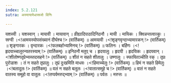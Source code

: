 ```yaml
---
index: 5.2.121
sutra: अस्मायामेधास्रजो विनिः

---
```

 यशस्वी । यशस्वान् । मायावी । मायावान् । व्रीह्यादिपाठादिनिठनौ । मायी । मायिकः । क्विन्नन्तत्वात्कुः । स्रग्वी ।<!आमयस्योपसंख्यानं दीर्घश्च !> (वार्तिकम्) ॥ आमयावी ।<!शृङ्गवृन्दाभ्यामारकन् !> (वार्तिकम्) ॥ शृङ्गारकः । वृन्दारकः ।<!फलबर्हाभ्यामिनच् !> (वार्तिकम्) ॥ फलिनः । बर्हिणः ।<!हृदयाच्चालुरन्यतरस्याम् !> (वार्तिकम्) ॥ इनिठनौ मतुप् च । हृदयालुः । हृदयी । हृदयिकः । हृदयवान् ।<!शीतोष्णतृप्रेभ्यस्तदसहने !> (वार्तिकम्) ॥ शीतं न सहते शीतालुः । उष्णालुः । स्फायितञ्चीति रक् । तृप्रः पुरोडाशः । तं न सहते तृप्रालुः । तृप्रं दुःखमिति माधवः ।<!हिमाच्चेलुः !> (वार्तिकम्) ॥ हिमं न सहते हिमेलुः ।<!बलादूलः !> (वार्तिकम्) ॥ वलं न सहते बलूलः ।<!वातात्समूहे च !> (वार्तिकम्) ॥ वातं न सहते वातस्य समूहो वा वातूलः ।<!तप्पर्वमरुद्भ्याम् !> (वार्तिकम्) ॥ पर्वतः । मरुत्तः ॥